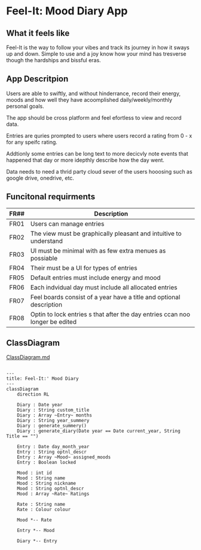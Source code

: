 # Feel-It: Mood Diary App

## What it feels like

Feel-It is the way to follow your vibes and track its journey in how it sways up and down.
Simple to use and a joy know how your mind has tresverse though the hardships and bissful eras.

## App Descritpion

Users are able to swiftly, and without hinderrance, record their energy, moods and how well they have acoomplished daily/weekly/monthly personal goals.

The app should be cross platform and feel efortless to view and record data.

Entries are quries prompted to users where users record a rating from 0 - x for any speifc rating.

Addtionly some entries can be long text to more decicvly note events that happened that day or more idepthly describe how the day went.

Data needs to need a thrid party cloud sever of the users hooosing such as google drive, onedrive, etc.

## Funcitonal requirments

| FR## | Description                                                                  |
|------|------------------------------------------------------------------------------|
| FR01 | Users can manage entries                                                     |
| FR02 | The view must be graphically pleasant and intuitive to understand            |
| FR03 | UI must be minimal with as few extra menues as possiable                     |
| FR04 | Their must be a UI for types of entries                                      |
| FR05 | Default entries must include energy and mood                                 |
| FR06 | Each indvidual day must include all allocated entries                        |
| FR07 | Feel boards consist of a year have a title and optional description          |
| FR08 | Optin to lock entries s that after the day entries ccan noo longer be edited |

## ClassDiagram

[ClassDiagram.md](ClassDiagram.md)

```mermaid

---
title: Feel-It:' Mood Diary
---
classDiagram
    direction RL

    Diary : Date year
    Diary : String custom_title
    Diary : Array ~Entry~ months
    Diary : String year_summery
    Diary : generate_summery()
    Diary : generate_diary(Date year == Date current_year, String Title == "")

    Entry : Date day_month_year
    Entry : String optnl_descr
    Entry : Array ~Mood~ assigned_moods
    Entry : Boolean locked

    Mood : int id
    Mood : String name
    Mood : String nickname
    Mood : String optnl_descr
    Mood : Array ~Rate~ Ratings

    Rate : String name
    Rate : Colour colour

    Mood *-- Rate

    Entry *-- Mood

    Diary *-- Entry
    

    
```
